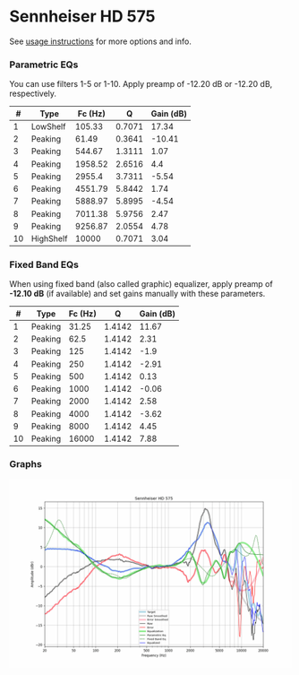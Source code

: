 # Sennheiser HD 575
See [usage instructions](https://github.com/jaakkopasanen/AutoEq#usage) for more options and info.

### Parametric EQs
You can use filters 1-5 or 1-10. Apply preamp of -12.20 dB or -12.20 dB, respectively.

|   # | Type      |   Fc (Hz) |      Q |   Gain (dB) |
|-----|-----------|-----------|--------|-------------|
|   1 | LowShelf  |    105.33 | 0.7071 |       17.34 |
|   2 | Peaking   |     61.49 | 0.3641 |      -10.41 |
|   3 | Peaking   |    544.67 | 1.3111 |        1.07 |
|   4 | Peaking   |   1958.52 | 2.6516 |        4.4  |
|   5 | Peaking   |   2955.4  | 3.7311 |       -5.54 |
|   6 | Peaking   |   4551.79 | 5.8442 |        1.74 |
|   7 | Peaking   |   5888.97 | 5.8995 |       -4.54 |
|   8 | Peaking   |   7011.38 | 5.9756 |        2.47 |
|   9 | Peaking   |   9256.87 | 2.0554 |        4.78 |
|  10 | HighShelf |  10000    | 0.7071 |        3.04 |

### Fixed Band EQs
When using fixed band (also called graphic) equalizer, apply preamp of **-12.10 dB** (if available) and set gains manually with these parameters.

|   # | Type    |   Fc (Hz) |      Q |   Gain (dB) |
|-----|---------|-----------|--------|-------------|
|   1 | Peaking |     31.25 | 1.4142 |       11.67 |
|   2 | Peaking |     62.5  | 1.4142 |        2.31 |
|   3 | Peaking |    125    | 1.4142 |       -1.9  |
|   4 | Peaking |    250    | 1.4142 |       -2.91 |
|   5 | Peaking |    500    | 1.4142 |        0.13 |
|   6 | Peaking |   1000    | 1.4142 |       -0.06 |
|   7 | Peaking |   2000    | 1.4142 |        2.58 |
|   8 | Peaking |   4000    | 1.4142 |       -3.62 |
|   9 | Peaking |   8000    | 1.4142 |        4.45 |
|  10 | Peaking |  16000    | 1.4142 |        7.88 |

### Graphs
![](./Sennheiser%20HD%20575.png)
